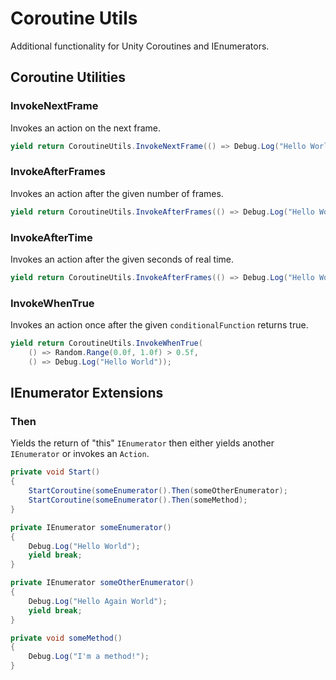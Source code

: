 # Coroutine Utils
Additional functionality for Unity Coroutines and IEnumerators.

## Coroutine Utilities
### InvokeNextFrame
Invokes an action on the next frame. 
```c#
yield return CoroutineUtils.InvokeNextFrame(() => Debug.Log("Hello World")); 
```

### InvokeAfterFrames
Invokes an action after the given number of frames.
```c#
yield return CoroutineUtils.InvokeAfterFrames(() => Debug.Log("Hello World"), 100); 
```

### InvokeAfterTime
Invokes an action after the given seconds of real time. 
```c#
yield return CoroutineUtils.InvokeAfterFrames(() => Debug.Log("Hello World"), 15.0f);
```

### InvokeWhenTrue
Invokes an action once after the given `conditionalFunction` returns true.
```c#
yield return CoroutineUtils.InvokeWhenTrue(
    () => Random.Range(0.0f, 1.0f) > 0.5f,
    () => Debug.Log("Hello World"));
```

## IEnumerator Extensions
### Then
Yields the return of "this" `IEnumerator` then either yields another `IEnumerator` or invokes an `Action`.
```c#
private void Start() 
{
    StartCoroutine(someEnumerator().Then(someOtherEnumerator);
    StartCoroutine(someEnumerator().Then(someMethod);
}

private IEnumerator someEnumerator() 
{
    Debug.Log("Hello World");
    yield break;
}

private IEnumerator someOtherEnumerator() 
{
    Debug.Log("Hello Again World");
    yield break;
}

private void someMethod() 
{
    Debug.Log("I'm a method!");
}
```